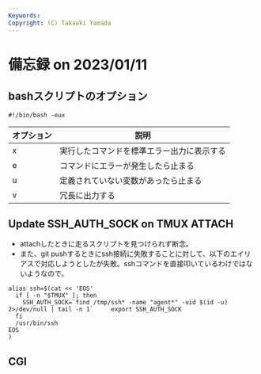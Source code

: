 ```yaml
---
Keywords: 
Copyright: (C) Takaaki Yamada
---
```


# 備忘録 on 2023/01/11

## bashスクリプトのオプション
```
#!/bin/bash -eux
```
| オプション | 説明 |
----|----
| x | 実行したコマンドを標準エラー出力に表示する |
| e | コマンドにエラーが発生したら止まる |
| u | 定義されていない変数があったら止まる |
| v | 冗長に出力する |

## Update SSH_AUTH_SOCK on TMUX ATTACH
- attachしたときに走るスクリプトを見つけられず断念。
- また、git pushするときにssh接続に失敗することに対して、以下のエイリアスで対応しようとしたが失敗。sshコマンドを直接叩いているわけではないようなので。
```
alias ssh=$(cat << 'EOS'
  if [ -n "$TMUX" ]; then
    SSH_AUTH_SOCK=`find /tmp/ssh* -name "agent*" -uid $(id -u) 2>/dev/null | tail -n 1`     export SSH_AUTH_SOCK
  fi
  /usr/bin/ssh
EOS
)

```

## CGI
